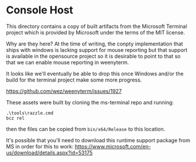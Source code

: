 # Console Host

This directory contains a copy of built artifacts from the Microsoft
Terminal project which is provided by Microsoft under the terms
of the MIT license.

Why are they here?  At the time of writing, the conpty implementation
that ships with windows is lacking support for mouse reporting but
that support is available in the opensource project so it is desirable
to point to that so that we can enable mouse reporting in weenyterm.

It looks like we'll eventually be able to drop this once Windows
and/or the build for the terminal project make some more progress.

https://github.com/wez/weenyterm/issues/1927

These assets were built by cloning the ms-terminal repo and running:

```
.\tools\razzle.cmd
bcz rel
```

then the files can be copied from `bin/x64/Release` to this location.

It's possible that you'll need to download this runtime support package
from MS in order for this to work:
https://www.microsoft.com/en-us/download/details.aspx?id=53175
